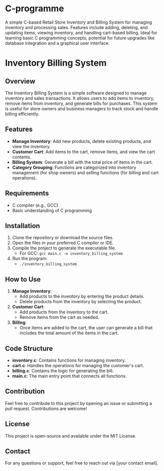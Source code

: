 # C-programme
A simple C-based Retail Store Inventory and Billing System for managing inventory and processing sales. Features include adding, deleting, and updating items, viewing inventory, and handling cart-based billing. Ideal for learning basic C programming concepts,  potential for future upgrades like database integration and a graphical user interface.
# Inventory Billing System

## Overview
The Inventory Billing System is a simple software designed to manage inventory and sales transactions. It allows users to add items to inventory, remove items from inventory, and generate bills for purchases. This system is useful for store owners and business managers to track stock and handle billing efficiently.

## Features
- **Manage Inventory**: Add new products, delete existing products, and view the inventory.
- **Customer Cart**: Add items to the cart, remove items, and view the cart contents.
- **Billing System**: Generate a bill with the total price of items in the cart.
- **Category Grouping**: Functions are categorized into inventory management (for shop owners) and selling functions (for billing and cart operations).

## Requirements
- C compiler (e.g., GCC)
- Basic understanding of C programming

## Installation
1. Clone the repository or download the source files.
2. Open the files in your preferred C compiler or IDE.
3. Compile the project to generate the executable file.
   - For GCC: `gcc main.c -o inventory_billing_system`
4. Run the program:
   - `./inventory_billing_system`

## How to Use
1. **Manage Inventory**: 
   - Add products to the inventory by entering the product details.
   - Delete products from the inventory by selecting the product.
2. **Customer Cart**: 
   - Add products from the inventory to the cart.
   - Remove items from the cart as needed.
3. **Billing**:
   - Once items are added to the cart, the user can generate a bill that includes the total amount of the items in the cart.

## Code Structure
- **inventory.c**: Contains functions for managing inventory.
- **cart.c**: Handles the operations for managing the customer's cart.
- **billing.c**: Contains the logic for generating the bill.
- **main.c**: The main entry point that connects all functions.

## Contribution
Feel free to contribute to this project by opening an issue or submitting a pull request. Contributions are welcome!

## License
This project is open-source and available under the MIT License.

## Contact
For any questions or support, feel free to reach out via [your contact email].
